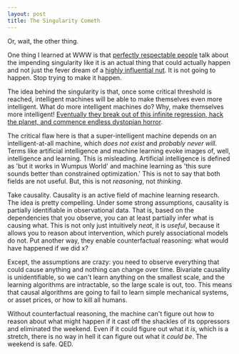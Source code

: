 ```yaml
---
layout: post
title: The Singularity Cometh
---
```

Or, wait, the other thing.

One thing I learned at WWW is that [perfectly respectable
people](http://en.wikipedia.org/wiki/Tim_Berners-Lee) talk about the
impending singularity like it is an actual thing that could actually
happen and not just the fever dream of a [highly influential
nut](http://en.wikipedia.org/wiki/Ray_Kurzweil).  It is not going to
happen.  Stop trying to make it happen.

The idea behind the singularity is that, once some critical threshold
is reached, intelligent machines will be able to make themselves even
more intelligent.  What do more intelligent machines do?  Why, make
themselves more intelligent!  [Eventually they break out of this
infinite regression, hack the planet, and commence endless dystopian
horror](http://en.wikipedia.org/wiki/Terminator_(franchise)).

The critical flaw here is that a super-intelligent machine depends on an
intelligent-at-all machine, which *does not exist* and *probably never
will*.  Terms like artificial intelligence and machine learning evoke
images of, well, intelligence and learning.  This is misleading.
Artificial intelligence is defined as 'but it works in Wumpus World'
and machine learning as 'this sure sounds better than constrained
optimization.'  This is not to say that both fields are not
useful. But, this is not *reasoning*, not *thinking*.

Take causality.  Causality is an active field of machine learning
research.  The idea is pretty compelling.  Under some strong
assumptions, causality is partially identifiable in observational
data.  That is, based on the dependencies that you observe, you can at
least partially infer what is causing what.  This is not only just
intuitively *neat*, it is *useful*, because it allows you to reason
about intervention, which purely associational models do not.  Put
another way, they enable counterfactual reasoning: what would have
happened if we did x?

Except, the assumptions are crazy: you need to observe everything that
could cause anything and nothing can change over time.  Bivariate
causality is unidentifiable, so we can't learn anything on the
smallest scale, and the learning algorithms are intractable, so the
large scale is out, too.  This means that causal algorithms are going
to fail to learn simple mechanical systems, or asset prices, or how to
kill all humans.

Without counterfactual reasoning, the machine can't figure out how to
reason about what might happen if it cast off the shackles of its
oppressors and eliminated the weekend.  Even if it could figure out
what it *is*, which is a stretch, there is no way in hell it can figure
out what it *could be*.  The weekend is safe.  QED.









